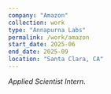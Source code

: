 ```yaml
---
company: "Amazon"
collection: work
type: "Annapurna Labs"
permalink: /work/amazon
start_date: 2025-06
end_date: 2025-09
location: "Santa Clara, CA"
---
```


<i>Applied Scientist Intern.</i>
